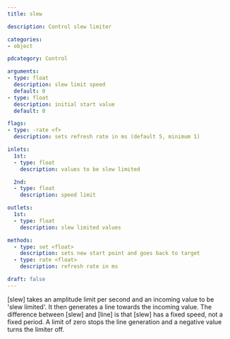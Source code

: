 ```yaml
---
title: slew

description: Control slew limiter

categories:
- object

pdcategory: Control

arguments:
- type: float
  description: slew limit speed
  default: 0
- type: float
  description: initial start value
  default: 0

flags:
- type: -rate <f>
  description: sets refresh rate in ms (default 5, minimum 1)

inlets:
  1st:
  - type: float
    description: values to be slew limited

  2nd:
  - type: float
    description: speed limit

outlets:
  1st:
  - type: float
    description: slew limited values

methods:
  - type: set <float>
    description: sets new start point and goes back to target
  - type: rate <float>
    description: refresh rate in ms

draft: false
---
```


[slew] takes an amplitude limit per second and an incoming value to be 'slew limited'. It then generates a line towards the incoming value. The difference between [slew] and [line] is that [slew] has a fixed speed, not a fixed period. A limit of zero stops the line generation and a negative value turns the limiter off.
